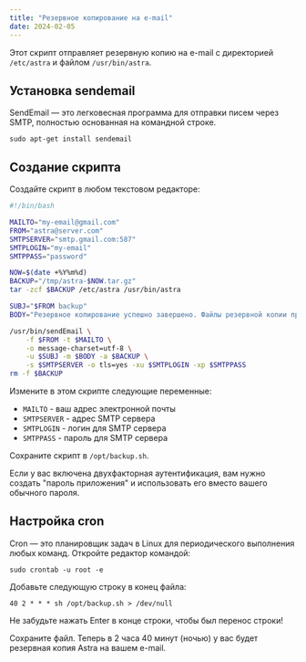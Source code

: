 ```yaml
---
title: "Резервное копирование на e-mail"
date: 2024-02-05
---
```


Этот скрипт отправляет резервную копию на e-mail с директорией `/etc/astra` и файлом `/usr/bin/astra`.

## Установка sendemail

SendEmail — это легковесная программа для отправки писем через SMTP, полностью основанная на командной строке.

```
sudo apt-get install sendemail
```

## Создание скрипта

Создайте скрипт в любом текстовом редакторе:

```sh
#!/bin/bash

MAILTO="my-email@gmail.com"
FROM="astra@server.com"
SMTPSERVER="smtp.gmail.com:587"
SMTPLOGIN="my-email"
SMTPPASS="password"

NOW=$(date +%Y%m%d)
BACKUP="/tmp/astra-$NOW.tar.gz"
tar -zcf $BACKUP /etc/astra /usr/bin/astra

SUBJ="$FROM backup"
BODY="Резервное копирование успешно завершено. Файлы резервной копии прикреплены к этому письму"

/usr/bin/sendEmail \
    -f $FROM -t $MAILTO \
    -o message-charset=utf-8 \
    -u $SUBJ -m $BODY -a $BACKUP \
    -s $SMTPSERVER -o tls=yes -xu $SMTPLOGIN -xp $SMTPPASS
rm -f $BACKUP
```

Измените в этом скрипте следующие переменные:

- `MAILTO` - ваш адрес электронной почты
- `SMTPSERVER` - адрес SMTP сервера
- `SMTPLOGIN` - логин для SMTP сервера
- `SMTPPASS` - пароль для SMTP сервера

Сохраните скрипт в `/opt/backup.sh`.

Если у вас включена двухфакторная аутентификация, вам нужно создать "пароль приложения" и использовать его вместо вашего обычного пароля.

## Настройка cron

Cron — это планировщик задач в Linux для периодического выполнения любых команд. Откройте редактор командой:

```
sudo crontab -u root -e
```

Добавьте следующую строку в конец файла:

```
40 2 * * * sh /opt/backup.sh > /dev/null
```

Не забудьте нажать Enter в конце строки, чтобы был перенос строки!

Сохраните файл. Теперь в 2 часа 40 минут (ночью) у вас будет резервная копия Astra на вашем e-mail.

